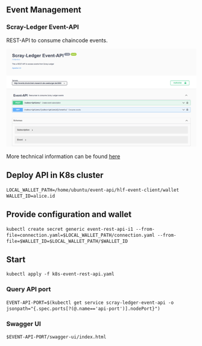 ## Event Management

### Scray-Ledger Event-API

REST-API to consume chaincode events. 

![Event API](swagger-screenshot.png)

More technical information can be found [here](event-rest-api)

## Deploy API in K8s cluster
```
LOCAL_WALLET_PATH=/home/ubuntu/event-api/hlf-event-client/wallet
WALLET_ID=alice.id
```

## Provide configuration and wallet
```
kubectl create secret generic event-rest-api-i1 --from-file=connection.yaml=$LOCAL_WALLET_PATH/connection.yaml --from-file=$WALLET_ID=$LOCAL_WALLET_PATH/$WALLET_ID
```

## Start
```
kubectl apply -f k8s-event-rest-api.yaml
```

### Query API port
```
EVENT-API-PORT=$(kubectl get service scray-ledger-event-api -o jsonpath="{.spec.ports[?(@.name=='api-port')].nodePort}")
```

### Swagger UI

```
$EVENT-API-PORT/swagger-ui/index.html
```

